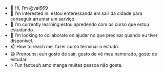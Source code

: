 - 👋 Hi, I’m @val669
- 👀 I’m interested in: estou enteressanda em sair da cidade para conseguir arrumar um serviço.
- 🌱 I’m currently learning:estou apredendo com os curso que estou estudando.
- 💞️ I’m looking to collaborate on:ajudar no que precisar quando eu tiver disponivel.
- 📫 How to reach me: fazer curso terminar o estudo. 
- 😄 Pronouns: euh gosto de sair, gosto de vê meu namorado, gosto de estudar.
- ⚡ Fun fact:euh amo manga muitas pessoa não gosta. 



